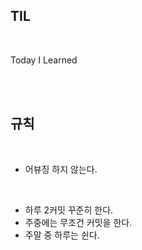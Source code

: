 ## TIL

<br>

Today I Learned

<br>

<br>

## 규칙

<br>

- 어뷰징 하지 않는다.

<br>

- 하루 2커밋 꾸준히 한다.
- 주중에는 무조건 커밋을 한다.
- 주말 중 하루는 쉰다.

<br>